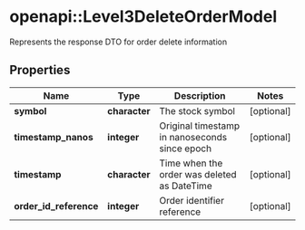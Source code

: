 # openapi::Level3DeleteOrderModel

Represents the response DTO for order delete information

## Properties
Name | Type | Description | Notes
------------ | ------------- | ------------- | -------------
**symbol** | **character** | The stock symbol | [optional] 
**timestamp_nanos** | **integer** | Original timestamp in nanoseconds since epoch | [optional] 
**timestamp** | **character** | Time when the order was deleted as DateTime | [optional] 
**order_id_reference** | **integer** | Order identifier reference | [optional] 


